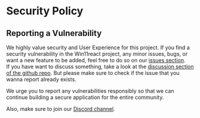 # Security Policy

## Reporting a Vulnerability

We highly value security and User Experience for this project.
If you find a security vulnerability in the Win11react project, any minor issues, bugs, or want a new feature to be added, feel free to do so on our <a href="https://github.com/blueedgetechno/win11React/issues"> issues section</a>.<br>
If you have want to discuss something, take a look at the <a href="https://github.com/blueedgetechno/win11React/discussions">discussion section of the github repo</a>.
But please make sure to check if the issue that you wanna report already exists.

We urge you to report any vulnerabilities responsibly so that we can continue building a secure application for the entire community.

Also, make sure to join our <a href="https://discord.gg/qmEZwUhb4b">Discord channel</a>.
